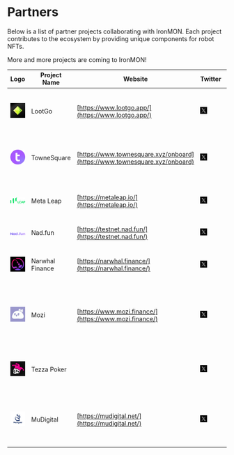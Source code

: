 # Partners

Below is a list of partner projects collaborating with IronMON. 
Each project contributes to the ecosystem by providing unique components for robot NFTs.

More and more projects are coming to IronMON!

| Logo | Project Name | Website | Twitter | Discord | Description |
|------|--------------|---------|---------|---------|-------------|
| ![LootGo Logo](/img/lootgo-logo.png) | LootGo | [https://www.lootgo.app/](https://www.lootgo.app/) | <a href="https://x.com/lootgo_official"><img src="./img/x-logo.png" width="16" height="16" alt="Twitter Icon"></a> | <a href="https://discord.gg/JPGuznqJf2"><img src="./img/discord-logo.png" width="16" height="16" alt="Discord Icon"></a> | Walk, earn, and hunt for treasures in this free mobile game |
| ![TowneSquare Logo](/img/townesquare-logo.jpg) | TowneSquare | [https://www.townesquare.xyz/onboard](https://www.townesquare.xyz/onboard) | <a href="https://x.com/TowneSquarexyz"><img src="./img/x-logo.png" width="16" height="16" alt="Twitter Icon"></a> | <a href="https://discord.gg/townesquare"><img src="./img/discord-logo.png" width="16" height="16" alt="Discord Icon"></a> | Powering cross-app experiences with next-gen dApp abstraction |
| ![Meta Leap Logo](/img/metaleap-logo.png) | Meta Leap | [https://metaleap.io/](https://metaleap.io/) | <a href="https://x.com/MetaLeap_io"><img src="./img/x-logo.png" width="16" height="16" alt="Twitter Icon"></a> | <a href="https://discord.gg/tNAFtgMy"><img src="./img/discord-logo.png" width="16" height="16" alt="Discord Icon"></a> | The first plug-and-play AI gaming solution |
| ![Nad.fun Logo](/img/naddotfun-logo.png) | Nad.fun | [https://testnet.nad.fun/](https://testnet.nad.fun/) | <a href="https://x.com/naddotfun"><img src="./img/x-logo.png" width="16" height="16" alt="Twitter Icon"></a> | <a href="https://discord.gg/naddotfun"><img src="./img/discord-logo.png" width="16" height="16" alt="Discord Icon"></a> | Social memecoin playground |
| ![Narwhal Finance Logo](/img/narwhal-logo.png) | Narwhal Finance | [https://narwhal.finance/](https://narwhal.finance/) | <a href="https://x.com/Narwhal_Finance"><img src="./img/x-logo.png" width="16" height="16" alt="Twitter Icon"></a> | <a href="https://discord.com/invite/bzTQuxr3ME"><img src="./img/discord-logo.png" width="16" height="16" alt="Discord Icon"></a> | AI-driven trading meets gamified glory|
| ![Mozi Logo](/img/mozi-logo.png) | Mozi | [https://www.mozi.finance/](https://www.mozi.finance/) | <a href="https://x.com/mozifinance"><img src="./img/x-logo.png" width="16" height="16" alt="Twitter Icon"></a> | <a href="https://discord.com/invite/XwzKeAj3tJ"><img src="./img/discord-logo.png" width="16" height="16" alt="Discord Icon"></a> | AI-powered social trading on Monad. Trade smarter, connect deeper |
| ![Tezza Poker Logo](/img/tezzapoker-logo.png) | Tezza Poker |  | <a href="https://x.com/TezzaPoker"><img src="./img/x-logo.png" width="16" height="16" alt="Twitter Icon"></a> | <a href="discord.gg/TezzaPoker"><img src="./img/discord-logo.png" width="16" height="16" alt="Discord Icon"></a>  | Play, Earn, Connect – the future of social poker starts here |
| ![MuDigital Logo](/img/MuDigital-logo.jpg) | MuDigital | [https://mudigital.net/](https://mudigital.net/) | <a href="https://x.com/MuDigitalHQ"><img src="./img/x-logo.png" width="16" height="16" alt="Twitter Icon"></a> | <a href="https://discord.com/invite/MuDigital"><img src="./img/discord-logo.png" width="16" height="16" alt="Discord Icon"></a> | RWA on Monad. Earn rewards, join the Yield Mu-vement |